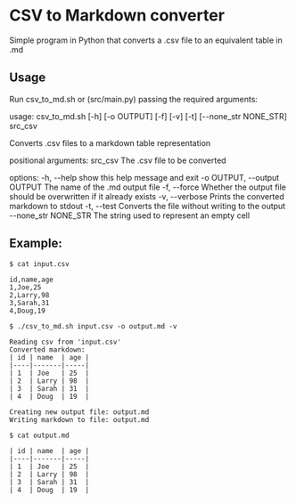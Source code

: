 # CSV to Markdown converter

Simple program in Python that converts a .csv file to an equivalent table in .md

## Usage

Run csv_to_md.sh or (src/main.py) passing the required arguments:

usage: csv_to_md.sh [-h] [-o OUTPUT] [-f] [-v] [-t] [--none_str NONE_STR] src_csv

Converts .csv files to a markdown table representation

positional arguments:
  src_csv               The .csv file to be converted

options:
  -h, --help            show this help message and exit
  -o OUTPUT, --output OUTPUT
                        The name of the .md output file
  -f, --force           Whether the output file should be overwritten if it already exists
  -v, --verbose         Prints the converted markdown to stdout
  -t, --test            Converts the file without writing to the output
  --none_str NONE_STR   The string used to represent an empty cell


## Example:

```
$ cat input.csv

id,name,age
1,Joe,25
2,Larry,98
3,Sarah,31
4,Doug,19

$ ./csv_to_md.sh input.csv -o output.md -v

Reading csv from 'input.csv'
Converted markdown:
| id | name  | age |
|----|-------|-----|
| 1  | Joe   | 25  |
| 2  | Larry | 98  |
| 3  | Sarah | 31  |
| 4  | Doug  | 19  |

Creating new output file: output.md
Writing markdown to file: output.md

$ cat output.md

| id | name  | age |
|----|-------|-----|
| 1  | Joe   | 25  |
| 2  | Larry | 98  |
| 3  | Sarah | 31  |
| 4  | Doug  | 19  |
```
